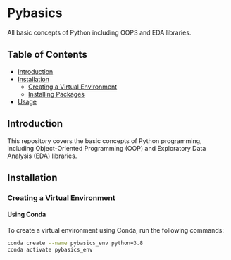 # Pybasics

All basic concepts of Python including OOPS and EDA libraries.

## Table of Contents
- [Introduction](#introduction)
- [Installation](#installation)
  - [Creating a Virtual Environment](#creating-a-virtual-environment)
  - [Installing Packages](#installing-packages)
- [Usage](#usage)

## Introduction
This repository covers the basic concepts of Python programming, including Object-Oriented Programming (OOP) and Exploratory Data Analysis (EDA) libraries.

## Installation

### Creating a Virtual Environment

#### Using Conda
To create a virtual environment using Conda, run the following commands:
```sh
conda create --name pybasics_env python=3.8
conda activate pybasics_env
